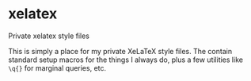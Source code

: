 # xelatex
Private xelatex style files

This is simply a place for my private XeLaTeX style files.  The contain standard setup macros for the things I always do, plus a few utilities like `\q{}` for marginal queries, etc.
